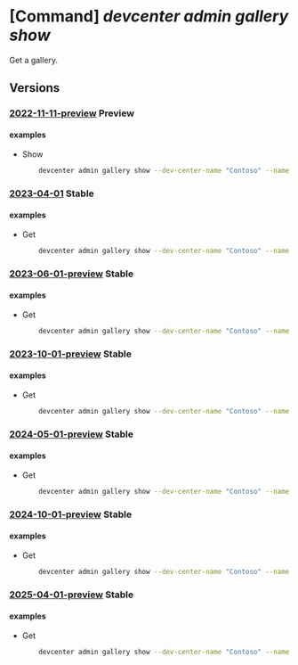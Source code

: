 # [Command] _devcenter admin gallery show_

Get a gallery.

## Versions

### [2022-11-11-preview](/Resources/mgmt-plane/L3N1YnNjcmlwdGlvbnMve30vcmVzb3VyY2Vncm91cHMve30vcHJvdmlkZXJzL21pY3Jvc29mdC5kZXZjZW50ZXIvZGV2Y2VudGVycy97fS9nYWxsZXJpZXMve30=/2022-11-11-preview.xml) **Preview**

<!-- mgmt-plane /subscriptions/{}/resourcegroups/{}/providers/microsoft.devcenter/devcenters/{}/galleries/{} 2022-11-11-preview -->

#### examples

- Show
    ```bash
        devcenter admin gallery show --dev-center-name "Contoso" --name "{galleryName}" --resource-group "rg1"
    ```

### [2023-04-01](/Resources/mgmt-plane/L3N1YnNjcmlwdGlvbnMve30vcmVzb3VyY2Vncm91cHMve30vcHJvdmlkZXJzL21pY3Jvc29mdC5kZXZjZW50ZXIvZGV2Y2VudGVycy97fS9nYWxsZXJpZXMve30=/2023-04-01.xml) **Stable**

<!-- mgmt-plane /subscriptions/{}/resourcegroups/{}/providers/microsoft.devcenter/devcenters/{}/galleries/{} 2023-04-01 -->

#### examples

- Get
    ```bash
        devcenter admin gallery show --dev-center-name "Contoso" --name "StandardGallery" --resource-group "rg1"
    ```

### [2023-06-01-preview](/Resources/mgmt-plane/L3N1YnNjcmlwdGlvbnMve30vcmVzb3VyY2Vncm91cHMve30vcHJvdmlkZXJzL21pY3Jvc29mdC5kZXZjZW50ZXIvZGV2Y2VudGVycy97fS9nYWxsZXJpZXMve30=/2023-06-01-preview.xml) **Stable**

<!-- mgmt-plane /subscriptions/{}/resourcegroups/{}/providers/microsoft.devcenter/devcenters/{}/galleries/{} 2023-06-01-preview -->

#### examples

- Get
    ```bash
        devcenter admin gallery show --dev-center-name "Contoso" --name "StandardGallery" --resource-group "rg1"
    ```

### [2023-10-01-preview](/Resources/mgmt-plane/L3N1YnNjcmlwdGlvbnMve30vcmVzb3VyY2Vncm91cHMve30vcHJvdmlkZXJzL21pY3Jvc29mdC5kZXZjZW50ZXIvZGV2Y2VudGVycy97fS9nYWxsZXJpZXMve30=/2023-10-01-preview.xml) **Stable**

<!-- mgmt-plane /subscriptions/{}/resourcegroups/{}/providers/microsoft.devcenter/devcenters/{}/galleries/{} 2023-10-01-preview -->

#### examples

- Get
    ```bash
        devcenter admin gallery show --dev-center-name "Contoso" --name "StandardGallery" --resource-group "rg1"
    ```

### [2024-05-01-preview](/Resources/mgmt-plane/L3N1YnNjcmlwdGlvbnMve30vcmVzb3VyY2Vncm91cHMve30vcHJvdmlkZXJzL21pY3Jvc29mdC5kZXZjZW50ZXIvZGV2Y2VudGVycy97fS9nYWxsZXJpZXMve30=/2024-05-01-preview.xml) **Stable**

<!-- mgmt-plane /subscriptions/{}/resourcegroups/{}/providers/microsoft.devcenter/devcenters/{}/galleries/{} 2024-05-01-preview -->

#### examples

- Get
    ```bash
        devcenter admin gallery show --dev-center-name "Contoso" --name "StandardGallery" --resource-group "rg1"
    ```

### [2024-10-01-preview](/Resources/mgmt-plane/L3N1YnNjcmlwdGlvbnMve30vcmVzb3VyY2Vncm91cHMve30vcHJvdmlkZXJzL21pY3Jvc29mdC5kZXZjZW50ZXIvZGV2Y2VudGVycy97fS9nYWxsZXJpZXMve30=/2024-10-01-preview.xml) **Stable**

<!-- mgmt-plane /subscriptions/{}/resourcegroups/{}/providers/microsoft.devcenter/devcenters/{}/galleries/{} 2024-10-01-preview -->

#### examples

- Get
    ```bash
        devcenter admin gallery show --dev-center-name "Contoso" --name "StandardGallery" --resource-group "rg1"
    ```

### [2025-04-01-preview](/Resources/mgmt-plane/L3N1YnNjcmlwdGlvbnMve30vcmVzb3VyY2Vncm91cHMve30vcHJvdmlkZXJzL21pY3Jvc29mdC5kZXZjZW50ZXIvZGV2Y2VudGVycy97fS9nYWxsZXJpZXMve30=/2025-04-01-preview.xml) **Stable**

<!-- mgmt-plane /subscriptions/{}/resourcegroups/{}/providers/microsoft.devcenter/devcenters/{}/galleries/{} 2025-04-01-preview -->

#### examples

- Get
    ```bash
        devcenter admin gallery show --dev-center-name "Contoso" --name "StandardGallery" --resource-group "rg1"
    ```
